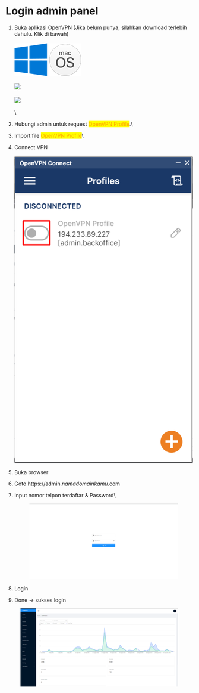 # Login admin panel

1.  Buka aplikasi OpenVPN (Jika belum punya, silahkan download terlebih dahulu. Klik di bawah)\
    \
    [![](<../.gitbook/assets/image (48).png>)](https://openvpn.net/client-connect-vpn-for-windows/)     [![](../.gitbook/assets/Untitled-1.png)](https://openvpn.net/client-connect-vpn-for-mac-os/)\
    \
    [![](../.gitbook/assets/Google\_Play\_Store\_badge\_EN.svg)](https://play.google.com/store/apps/details?id=net.openvpn.openvpn)\
    \
    [![](../.gitbook/assets/Download\_on\_the\_App\_Store\_Badge.png)](https://apps.apple.com/us/app/openvpn-connect/id590379981)

    \

2. Hubungi admin untuk request <mark style="color:orange;">OpenVPN Profile</mark>.\

3. Import file <mark style="color:orange;">OpenVPN Profile</mark>\

4. Connect VPN\
   \
   ![](<../.gitbook/assets/image (60).png>)
5. Buka browser
6. Goto https://admin._namadomainkamu_.com
7.  Input nomor telpon terdaftar & Password\


    <figure><img src="../.gitbook/assets/image (4) (1).png" alt=""><figcaption></figcaption></figure>
8. Login
9. Done -> sukses login

<figure><img src="../.gitbook/assets/image (63).png" alt=""><figcaption></figcaption></figure>
